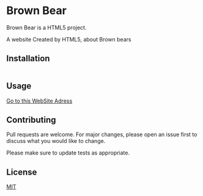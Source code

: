 # Brown Bear

Brown Bear is a HTML5 project.

A website Created by HTML5, about Brown bears 

## Installation

```bash

```

## Usage


 [Go to this WebSite Adress](https://senayyakut.github.io/Brown-Bear/) <!-- Will display the website -->


## Contributing
Pull requests are welcome. For major changes, please open an issue first to discuss what you would like to change.

Please make sure to update tests as appropriate.

## License
[MIT](https://choosealicense.com/licenses/mit/)

